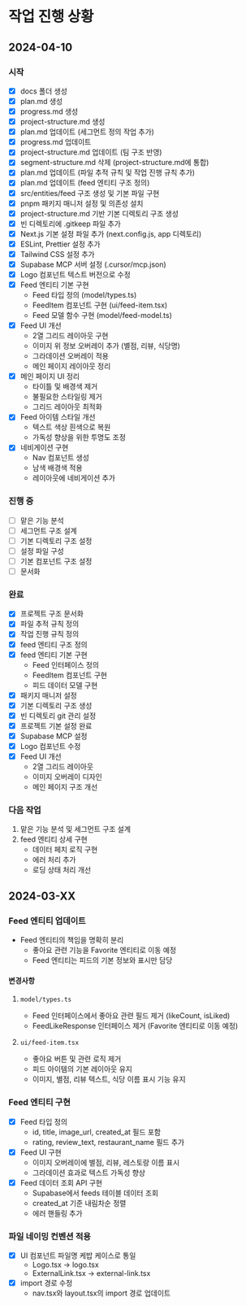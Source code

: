 # 작업 진행 상황

## 2024-04-10

### 시작

- [x] docs 폴더 생성
- [x] plan.md 생성
- [x] progress.md 생성
- [x] project-structure.md 생성
- [x] plan.md 업데이트 (세그먼트 정의 작업 추가)
- [x] progress.md 업데이트
- [x] project-structure.md 업데이트 (팀 구조 반영)
- [x] segment-structure.md 삭제 (project-structure.md에 통합)
- [x] plan.md 업데이트 (파일 추적 규칙 및 작업 진행 규칙 추가)
- [x] plan.md 업데이트 (feed 엔티티 구조 정의)
- [x] src/entities/feed 구조 생성 및 기본 파일 구현
- [x] pnpm 패키지 매니저 설정 및 의존성 설치
- [x] project-structure.md 기반 기본 디렉토리 구조 생성
- [x] 빈 디렉토리에 .gitkeep 파일 추가
- [x] Next.js 기본 설정 파일 추가 (next.config.js, app 디렉토리)
- [x] ESLint, Prettier 설정 추가
- [x] Tailwind CSS 설정 추가
- [x] Supabase MCP 서버 설정 (.cursor/mcp.json)
- [x] Logo 컴포넌트 텍스트 버전으로 수정
- [x] Feed 엔티티 기본 구현
  - Feed 타입 정의 (model/types.ts)
  - FeedItem 컴포넌트 구현 (ui/feed-item.tsx)
  - Feed 모델 함수 구현 (model/feed-model.ts)
- [x] Feed UI 개선
  - 2열 그리드 레이아웃 구현
  - 이미지 위 정보 오버레이 추가 (별점, 리뷰, 식당명)
  - 그라데이션 오버레이 적용
  - 메인 페이지 레이아웃 정리
- [x] 메인 페이지 UI 정리
  - 타이틀 및 배경색 제거
  - 불필요한 스타일링 제거
  - 그리드 레이아웃 최적화
- [x] Feed 아이템 스타일 개선
  - 텍스트 색상 흰색으로 복원
  - 가독성 향상을 위한 투명도 조정
- [x] 네비게이션 구현
  - Nav 컴포넌트 생성
  - 남색 배경색 적용
  - 레이아웃에 네비게이션 추가

### 진행 중

- [ ] 맡은 기능 분석
- [ ] 세그먼트 구조 설계
- [ ] 기본 디렉토리 구조 설정
- [ ] 설정 파일 구성
- [ ] 기본 컴포넌트 구조 설정
- [ ] 문서화

### 완료

- [x] 프로젝트 구조 문서화
- [x] 파일 추적 규칙 정의
- [x] 작업 진행 규칙 정의
- [x] feed 엔티티 구조 정의
- [x] feed 엔티티 기본 구현
  - Feed 인터페이스 정의
  - FeedItem 컴포넌트 구현
  - 피드 데이터 모델 구현
- [x] 패키지 매니저 설정
- [x] 기본 디렉토리 구조 생성
- [x] 빈 디렉토리 git 관리 설정
- [x] 프로젝트 기본 설정 완료
- [x] Supabase MCP 설정
- [x] Logo 컴포넌트 수정
- [x] Feed UI 개선
  - 2열 그리드 레이아웃
  - 이미지 오버레이 디자인
  - 메인 페이지 구조 개선

### 다음 작업

1. 맡은 기능 분석 및 세그먼트 구조 설계
2. feed 엔티티 상세 구현
   - 데이터 페치 로직 구현
   - 에러 처리 추가
   - 로딩 상태 처리 개선

## 2024-03-XX

### Feed 엔티티 업데이트

- Feed 엔티티의 책임을 명확히 분리
  - 좋아요 관련 기능을 Favorite 엔티티로 이동 예정
  - Feed 엔티티는 피드의 기본 정보와 표시만 담당

#### 변경사항

1. `model/types.ts`

   - Feed 인터페이스에서 좋아요 관련 필드 제거 (likeCount, isLiked)
   - FeedLikeResponse 인터페이스 제거 (Favorite 엔티티로 이동 예정)

2. `ui/feed-item.tsx`
   - 좋아요 버튼 및 관련 로직 제거
   - 피드 아이템의 기본 레이아웃 유지
   - 이미지, 별점, 리뷰 텍스트, 식당 이름 표시 기능 유지

### Feed 엔티티 구현

- [x] Feed 타입 정의
  - id, title, image_url, created_at 필드 포함
  - rating, review_text, restaurant_name 필드 추가
- [x] Feed UI 구현
  - 이미지 오버레이에 별점, 리뷰, 레스토랑 이름 표시
  - 그라데이션 효과로 텍스트 가독성 향상
- [x] Feed 데이터 조회 API 구현
  - Supabase에서 feeds 테이블 데이터 조회
  - created_at 기준 내림차순 정렬
  - 에러 핸들링 추가

### 파일 네이밍 컨벤션 적용

- [x] UI 컴포넌트 파일명 케밥 케이스로 통일
  - Logo.tsx -> logo.tsx
  - ExternalLink.tsx -> external-link.tsx
- [x] import 경로 수정
  - nav.tsx와 layout.tsx의 import 경로 업데이트

